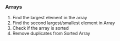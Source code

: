 ### Arrays
1. Find the largest element in the array
2. Find the second largest/smallest element in Array
3. Check if the array is sorted
4. Remove duplicates from Sorted Array
